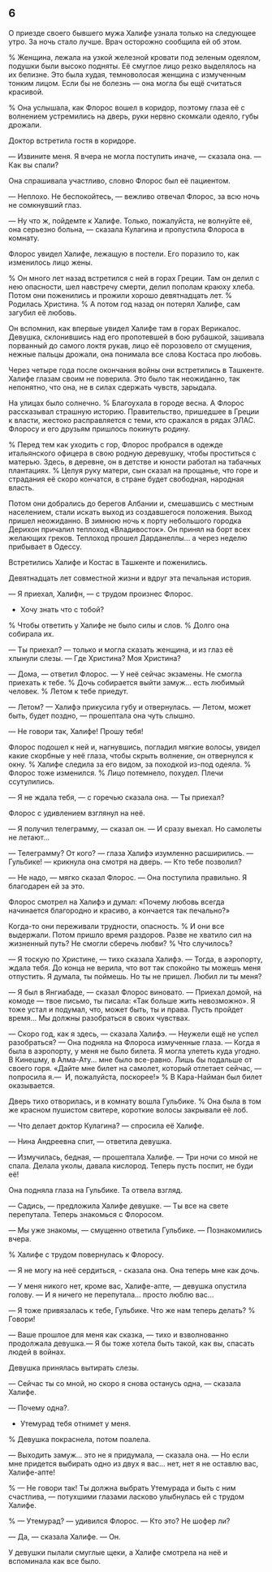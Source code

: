 ## 6

О приезде своего бывшего мужа Халифе узнала только на следующее утро.
За ночь стало лучше.
Врач осторожно сообщила ей об этом.

% Женщина, лежала на узкой железной кровати под зеленым одеялом, подушки были высоко подняты.
Её смуглое лицо резко выделялось на их белизне.
Это была худая, темноволосая женщина с измученным тонким лицом.
Если бы не болезнь — она могла бы ещё считаться красивой.

% Она услышала, как Флорос вошел в коридор, поэтому глаза её с волнением устремились на дверь, руки нервно скомкали одеяло, губы дрожали.

Доктор встретила гостя в коридоре.

— Извините меня.
Я вчера не могла поступить иначе, — сказала она. — Как вы спали?

Она спрашивала участливо, словно Флорос был её пациентом.

— Неплохо.
Не беспокойтесь, — вежливо отвечал Флорос, за всю ночь не сомкнувший глаз.

— Ну что ж, пойдемте к Халифе.
Только, пожалуйста, не волнуйте её, она серьезно больна, — сказала Кулагина и пропустила Флороса в комнату.

Флорос увидел Халифе, лежащую в постели.
Его поразило то, как изменилось лицо жены.

% Он много лет назад встретился с ней в горах Греции.
Там он делил с нею опасности, шел навстречу смерти, делил пополам краюху хлеба.
Потом они поженились и прожили хорошо девятнадцать лет.
% Родилась Христина.
% А потом год назад он потерял Халифе, сам загубил её любовь.

Он вспомнил, как впервые увидел Халифе там в горах Верикалос.
Девушка, склонившись над его пропотевшей в бою рубашкой, зашивала порванный до самого локтя рукав, лицо её порозовело от смущения, нежные пальцы дрожали, она понимала все слова Костаса про любовь.

Через четыре года после окончания войны они встретились в Ташкенте.
Халифе глазам своим не поверила.
Это было так неожиданно, так непонятно, что она, не в силах сдержать чувств, зарыдала.

На улицах было солнечно.
% Благоухала в городе весна.
А Флорос рассказывал страшную историю.
Правительство, пришедшее в Греции к власти, жестоко расправляется с теми, кто сражался в рядах ЭЛАС.
Флоросу и его друзьям пришлось покинуть родину.

% Перед тем как уходить с гор, Флорос пробрался в одежде итальянского офицера в свою родную деревушку, чтобы проститься с матерью.
Здесь, в деревне, он в детстве и юности работал на табачных плантациях.
% Целуя руку матери, сын сказал на прощанье, что горе и страдания её скоро кончатся, в стране будет свободная, народная власть.

Потом они добрались до берегов Албании и, смешавшись с местным населением, стали искать выход из создавшегося положения.
Выход пришел неожиданно.
В зимнюю ночь к порту небольшого городка Дерихон причалил теплоход «Владивосток».
Он принял на борт всех желающих греков.
Теплоход прошел Дарданеллы... а через неделю прибывает в Одессу.

Встретились Халифе и Костас в Ташкенте и поженились.

Девятнадцать лет совместной жизни и вдруг эта печальная история.

— Я приехал, Халифн, — с трудом произнес Флорос.
- Хочу знать что с тобой?

% Чтобы ответить у Халифе не было силы и слов.
% Долго она собирала их.

— Ты приехал? — только и могла сказать женщина, и из глаз её хлынули слезы. — Где Христина?
Моя Христина?

— Дома, — ответил Флорос. — У неё сейчас экзамены.
Не смогла приехать к тебе.
% Дочь собирается выйти замуж... есть любимый человек.
% Летом к тебе приедут.

— Летом? — Халифэ прикусила губу и отвернулась. — Летом, может быть, будет поздно, — прошептала она чуть слышно.

— Не говори так, Халифе!
Прошу тебя!

Флорос подошел к ней и, нагнувшись, погладил мягкие волосы, увидел какие скорбные у неё глаза, чтобы скрыть волнение, он отвернулся к окну.
% Халифе следила за его видом, за походкой из-под одеяла.
% Флорос тоже изменился.
% Лицо потемнело, похудел.
Плечи ссутулились.

— Я не ждала тебя, — с горечью сказала она.
— Ты приехал?

Флорос с удивлением взглянул на неё.

— Я получил телеграмму, — сказал он. — И сразу выехал.
Но самолеты не летают...

— Телеграмму?
От кого? — глаза Халифэ изумленно расширились. — Гульбике! — крикнула она смотря на дверь. — Кто тебе позволил?

— Не надо, — мягко сказал Флорос. — Она поступила правильно.
Я благодарен ей за это.

Флорос смотрел на Халифэ и думал: «Почему любовь всегда начинается благородно и красиво, а кончается так печально?»

Когда-то они переживали трудности, опасность.
% И они все выдержали.
Потом пришло время раздоров.
Разве не хватило сил на жизненный путь?
Не смогли сберечь любви?
% Что случилось?

— Я тоскую по Христине, — тихо сказала Халифэ.
— Тогда, в аэропорту, ждала тебя.
До конца не верила, что вот так спокойно ты можешь меня отпустить.
Я думала, ты поймешь.
Но ты не пришел.
Любил ли ты меня?

— Я был в Янгиабаде, — сказал Флорос виновато. — Приехал домой, на комоде — твое письмо, ты писала: «Так больше жить невозможно».
Я тоже устал и подумал, что, может быть, ты и права.
Пусть пройдет время... Мы должны разобраться в своих чувствах.

— Скоро год, как я здесь, — сказала Халифэ. — Неужели ещё не успел разобраться? — Она подняла на Флороса измученные глаза. — Когда я была в аэропорту, у меня не было билета.
Я могла улететь куда угодно.
В Кинешму, в Алма-Ату... мне было все-равно.
Лишь бы подальше от своего горя.
«Дайте мне билет на самолет, который отлетает сейчас, — попросила я.—  И, пожалуйста, поскорее!»
% В Кара-Найман был билет оказывается.

Дверь тихо отворилась, и в комнату вошла Гульбике.
% Она была в том же красном пушистом свитере, короткие волосы закрывали её лоб.

— Что делает доктор Кулагина? — спросила её Халифе.

— Нина Андреевна спит, — ответила девушка.

— Измучилась, бедная, — прошептала Халифе. — Три ночи со мной не спала.
Делала уколы, давала кислород.
Теперь пусть поспит, не буди её!

Она подняла глаза на Гульбике.
Та отвела взгляд.

— Садись, — предложила Халифе девушке. — Ты все на свете перепутала.
Теперь знакомься с Флоросом.

— Мы уже знакомы, — смущенно ответила Гульбике. — Познакомились вчера.

% Халифе с трудом повернулась к Флоросу.

— Я не могу на неё сердиться, - сказала она.
Она теперь мне как дочь.

— У меня никого нет, кроме вас, Халифе-апте, — девушка опустила голову. — И я ничего не перепутала... просто люблю вас...

— Я тоже привязалась к тебе, Гульбике.
Что же нам теперь делать?
% Говори!

— Ваше прошлое для меня как сказка, — тихо и взволнованно продолжала девушка.— Я бы тоже хотела быть такой, как вы, спасать людей в войнах.

Девушка принялась вытирать слезы.

— Сейчас ты со мной, но скоро я снова останусь одна, — сказала Халифе.

— Почему одна?.

- Утемурад тебя отнимет у меня.

% Девушка покраснела, потом поалела.

— Выходить замуж... это не я придумала, — сказала она. — Но если мне придется выбирать одно из двух я вас... нет, нет я не оставлю вас, Халифе-апте!

% — Не говори так!
Ты должна выбрать Утемурада и быть с ним счастлива, — потухшими глазами ласково улыбнулась ей с трудом Халифе.

% — Утемурад? — удивился Флорос. — Кто это?
Не шофер ли?

— Да, — сказала Халифе. — Он.

У девушки пылали смуглые щеки, а Халифе смотрела на неё и вспоминала как все было.
